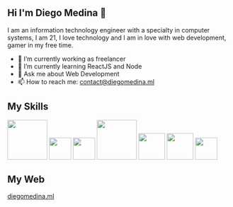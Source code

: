 ## Hi I'm Diego Medina 👋

I am an information technology engineer with a specialty in computer systems, I am 21, I love technology and I am in love with web development, gamer in my free time.

- 🔭 I’m currently working as freelancer
- 🌱 I’m currently learning ReactJS and Node
- 💬 Ask me about Web Development
- 📫 How to reach me: contact@diegomedina.ml 


## My Skills
<img src="https://user-images.githubusercontent.com/73197491/122003850-3c386d80-cd79-11eb-9a35-fff9a2ffd197.png" width="90"> <img src="https://user-images.githubusercontent.com/73197491/122003007-18285c80-cd78-11eb-9f6d-5b0d6ae4a746.png" width="50"> <img src="https://camo.githubusercontent.com/fbfcb9e3dc648adc93bef37c718db16c52f617ad055a26de6dc3c21865c3321d/68747470733a2f2f7777772e766563746f726c6f676f2e7a6f6e652f6c6f676f732f6769742d73636d2f6769742d73636d2d69636f6e2e737667" width="50"> <img src="https://user-images.githubusercontent.com/73197491/122003766-1dd27200-cd79-11eb-93ae-580871899d12.png" width="90"> <img src="https://user-images.githubusercontent.com/73197491/122004361-ec0ddb00-cd79-11eb-8f71-38c4617047a4.png" width="60">  <img src="https://seeklogo.com/images/C/c-sharp-c-logo-02F17714BA-seeklogo.com.png" width="60"> <img src="https://upload.wikimedia.org/wikipedia/commons/thumb/d/d5/CSS3_logo_and_wordmark.svg/1452px-CSS3_logo_and_wordmark.svg.png" width="50"> 


## My Web
[diegomedina.ml](https://diegomedina.ml)




